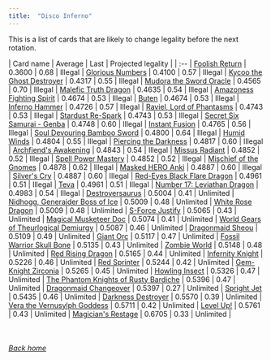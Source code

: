```yaml
---
title:  "Disco Inferno"
---
```


This is a list of cards that are likely to change legality before the next rotation.

| Card name | Average | Last | Projected legality |
| :-- |
[Foolish Return](https://db.ygoprodeck.com/card/?search=Foolish%20Return) | 0.3600 | 0.68 | Illegal |
[Glorious Numbers](https://db.ygoprodeck.com/card/?search=Glorious%20Numbers) | 0.4100 | 0.57 | Illegal |
[Kycoo the Ghost Destroyer](https://db.ygoprodeck.com/card/?search=Kycoo%20the%20Ghost%20Destroyer) | 0.4317 | 0.55 | Illegal |
[Mudora the Sword Oracle](https://db.ygoprodeck.com/card/?search=Mudora%20the%20Sword%20Oracle) | 0.4565 | 0.70 | Illegal |
[Malefic Truth Dragon](https://db.ygoprodeck.com/card/?search=Malefic%20Truth%20Dragon) | 0.4635 | 0.54 | Illegal |
[Amazoness Fighting Spirit](https://db.ygoprodeck.com/card/?search=Amazoness%20Fighting%20Spirit) | 0.4674 | 0.53 | Illegal |
[Buten](https://db.ygoprodeck.com/card/?search=Buten) | 0.4674 | 0.53 | Illegal |
[Inferno Hammer](https://db.ygoprodeck.com/card/?search=Inferno%20Hammer) | 0.4726 | 0.57 | Illegal |
[Raviel, Lord of Phantasms](https://db.ygoprodeck.com/card/?search=Raviel,%20Lord%20of%20Phantasms) | 0.4743 | 0.53 | Illegal |
[Stardust Re-Spark](https://db.ygoprodeck.com/card/?search=Stardust%20Re-Spark) | 0.4743 | 0.53 | Illegal |
[Secret Six Samurai - Genba](https://db.ygoprodeck.com/card/?search=Secret%20Six%20Samurai%20-%20Genba) | 0.4748 | 0.60 | Illegal |
[Instant Fusion](https://db.ygoprodeck.com/card/?search=Instant%20Fusion) | 0.4765 | 0.56 | Illegal |
[Soul Devouring Bamboo Sword](https://db.ygoprodeck.com/card/?search=Soul%20Devouring%20Bamboo%20Sword) | 0.4800 | 0.64 | Illegal |
[Humid Winds](https://db.ygoprodeck.com/card/?search=Humid%20Winds) | 0.4804 | 0.55 | Illegal |
[Piercing the Darkness](https://db.ygoprodeck.com/card/?search=Piercing%20the%20Darkness) | 0.4817 | 0.60 | Illegal |
[Archfiend's Awakening](https://db.ygoprodeck.com/card/?search=Archfiend's%20Awakening) | 0.4843 | 0.54 | Illegal |
[Missus Radiant](https://db.ygoprodeck.com/card/?search=Missus%20Radiant) | 0.4852 | 0.52 | Illegal |
[Spell Power Mastery](https://db.ygoprodeck.com/card/?search=Spell%20Power%20Mastery) | 0.4852 | 0.52 | Illegal |
[Mischief of the Gnomes](https://db.ygoprodeck.com/card/?search=Mischief%20of%20the%20Gnomes) | 0.4878 | 0.62 | Illegal |
[Masked HERO Anki](https://db.ygoprodeck.com/card/?search=Masked%20HERO%20Anki) | 0.4887 | 0.60 | Illegal |
[Silver's Cry](https://db.ygoprodeck.com/card/?search=Silver's%20Cry) | 0.4887 | 0.60 | Illegal |
[Red-Eyes Black Flare Dragon](https://db.ygoprodeck.com/card/?search=Red-Eyes%20Black%20Flare%20Dragon) | 0.4961 | 0.51 | Illegal |
[Teva](https://db.ygoprodeck.com/card/?search=Teva) | 0.4961 | 0.51 | Illegal |
[Number 17: Leviathan Dragon](https://db.ygoprodeck.com/card/?search=Number%2017:%20Leviathan%20Dragon) | 0.4983 | 0.54 | Illegal |
[Destroyersaurus](https://db.ygoprodeck.com/card/?search=Destroyersaurus) | 0.5004 | 0.41 | Unlimited |
[Nidhogg, Generaider Boss of Ice](https://db.ygoprodeck.com/card/?search=Nidhogg,%20Generaider%20Boss%20of%20Ice) | 0.5009 | 0.48 | Unlimited |
[White Rose Dragon](https://db.ygoprodeck.com/card/?search=White%20Rose%20Dragon) | 0.5009 | 0.48 | Unlimited |
[S-Force Justify](https://db.ygoprodeck.com/card/?search=S-Force%20Justify) | 0.5065 | 0.43 | Unlimited |
[Magical Musketeer Doc](https://db.ygoprodeck.com/card/?search=Magical%20Musketeer%20Doc) | 0.5074 | 0.41 | Unlimited |
[World Gears of Theurlogical Demiurgy](https://db.ygoprodeck.com/card/?search=World%20Gears%20of%20Theurlogical%20Demiurgy) | 0.5087 | 0.46 | Unlimited |
[Dragonmaid Sheou](https://db.ygoprodeck.com/card/?search=Dragonmaid%20Sheou) | 0.5109 | 0.49 | Unlimited |
[Giant Orc](https://db.ygoprodeck.com/card/?search=Giant%20Orc) | 0.5117 | 0.47 | Unlimited |
[Fossil Warrior Skull Bone](https://db.ygoprodeck.com/card/?search=Fossil%20Warrior%20Skull%20Bone) | 0.5135 | 0.43 | Unlimited |
[Zombie World](https://db.ygoprodeck.com/card/?search=Zombie%20World) | 0.5148 | 0.48 | Unlimited |
[Red Rising Dragon](https://db.ygoprodeck.com/card/?search=Red%20Rising%20Dragon) | 0.5165 | 0.44 | Unlimited |
[Infernity Knight](https://db.ygoprodeck.com/card/?search=Infernity%20Knight) | 0.5226 | 0.46 | Unlimited |
[Red Sprinter](https://db.ygoprodeck.com/card/?search=Red%20Sprinter) | 0.5244 | 0.42 | Unlimited |
[Gem-Knight Zirconia](https://db.ygoprodeck.com/card/?search=Gem-Knight%20Zirconia) | 0.5265 | 0.45 | Unlimited |
[Howling Insect](https://db.ygoprodeck.com/card/?search=Howling%20Insect) | 0.5326 | 0.47 | Unlimited |
[The Phantom Knights of Rusty Bardiche](https://db.ygoprodeck.com/card/?search=The%20Phantom%20Knights%20of%20Rusty%20Bardiche) | 0.5396 | 0.47 | Unlimited |
[Dragonmaid Changeover](https://db.ygoprodeck.com/card/?search=Dragonmaid%20Changeover) | 0.5397 | 0.27 | Unlimited |
[Spright Jet](https://db.ygoprodeck.com/card/?search=Spright%20Jet) | 0.5435 | 0.46 | Unlimited |
[Darkness Destroyer](https://db.ygoprodeck.com/card/?search=Darkness%20Destroyer) | 0.5570 | 0.39 | Unlimited |
[Vera the Vernusylph Goddess](https://db.ygoprodeck.com/card/?search=Vera%20the%20Vernusylph%20Goddess) | 0.5711 | 0.42 | Unlimited |
[Level Up!](https://db.ygoprodeck.com/card/?search=Level%20Up!) | 0.5761 | 0.43 | Unlimited |
[Magician's Restage](https://db.ygoprodeck.com/card/?search=Magician's%20Restage) | 0.6705 | 0.33 | Unlimited |

<br>

###### [Back home](index)